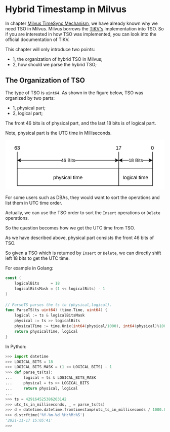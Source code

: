 # Hybrid Timestamp in Milvus

In chapter [Milvus TimeSync Mechanism](./milvus_timesync_en.md), we have already known why we need TSO in Milvus. Milvus
borrows the [TiKV's](https://github.com/tikv/tikv) implementation into TSO. So if you are interested in how TSO was
implemented, you can look into the official documentation of TiKV.

This chapter will only introduce two points:

- 1, the organization of hybrid TSO in Milvus;
- 2, how should we parse the hybrid TSO;

## The Organization of TSO

The type of TSO is `uint64`. As shown in the figure below, TSO was organized by two parts:

- 1, physical part;
- 2, logical part;

The front 46 bits is of physical part, and the last 18 bits is of logical part.

Note, physical part is the UTC time in Milliseconds.

![Timestamp struct](./graphs/time_stamp_struct.jpg)

For some users such as DBAs, they would want to sort the operations and list them in UTC time order.

Actually, we can use the TSO order to sort the `Insert` operations or `Delete` operations.

So the question becomes how we get the UTC time from TSO.

As we have described above, physical part consists the front 46 bits of TSO.

So given a TSO which is returned by `Insert` or `Delete`, we can directly shift left 18 bits to get the UTC time.

For example in Golang:

```go
const (
	logicalBits     = 18
	logicalBitsMask = (1 << logicalBits) - 1
)

// ParseTS parses the ts to (physical,logical).
func ParseTS(ts uint64) (time.Time, uint64) {
	logical := ts & logicalBitsMask
	physical := ts >> logicalBits
	physicalTime := time.Unix(int64(physical/1000), int64(physical)%1000*time.Millisecond.Nanoseconds())
	return physicalTime, logical
}
```

In Python:

```python
>>> import datetime
>>> LOGICAL_BITS = 18
>>> LOGICAL_BITS_MASK = (1 << LOGICAL_BITS) - 1
>>> def parse_ts(ts):
...     logical = ts & LOGICAL_BITS_MASK
...     physical = ts >> LOGICAL_BITS
...     return physical, logical
... 
>>> ts = 429164525386203142
>>> utc_ts_in_milliseconds, _ = parse_ts(ts)
>>> d = datetime.datetime.fromtimestamp(utc_ts_in_milliseconds / 1000.0)
>>> d.strftime('%Y-%m-%d %H:%M:%S')
'2021-11-17 15:05:41'
>>> 
```

